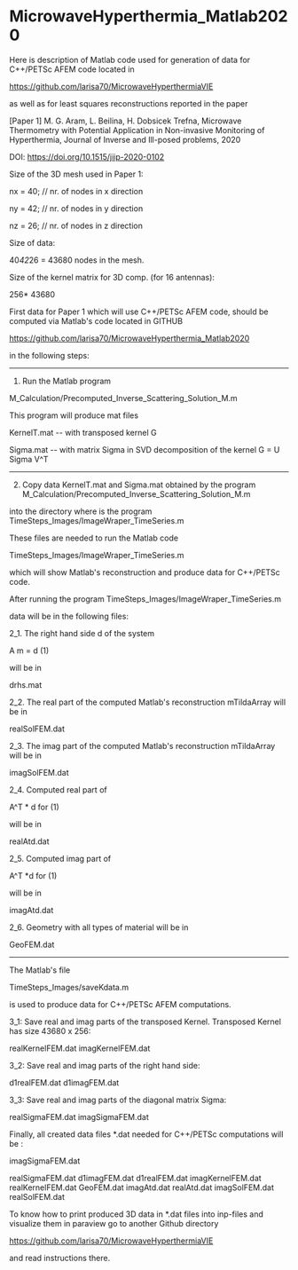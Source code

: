 # MicrowaveHyperthermia_Matlab2020
Here is description of Matlab code used for   generation of data for C++/PETSc AFEM code  located in

https://github.com/larisa70/MicrowaveHyperthermiaVIE

as well as for least squares reconstructions  reported in the paper  

[Paper 1]  M. G. Aram, L. Beilina, H. Dobsicek Trefna, Microwave Thermometry with Potential Application in Non-invasive Monitoring of Hyperthermia, Journal of Inverse and Ill-posed problems, 2020 

DOI: https://doi.org/10.1515/jiip-2020-0102

Size of the 3D mesh used in Paper 1:

nx = 40;  // nr. of nodes in x  direction

ny = 42;  //  nr. of nodes in y  direction

nz = 26; // nr. of nodes in z  direction

Size of data:

40*42*26 = 43680  nodes in the mesh.

Size of the kernel matrix for 3D comp. (for 16 antennas):

  256* 43680
  
First data for  Paper 1 which will use  C++/PETSc AFEM code,  should be computed via Matlab's  code located in  GITHUB

https://github.com/larisa70/MicrowaveHyperthermia_Matlab2020

in the following steps:


**************************************************************************
1. Run the Matlab program

M_Calculation/Precomputed_Inverse_Scattering_Solution_M.m

This program will produce mat files

KernelT.mat  -- with transposed kernel  G

Sigma.mat --  with matrix  Sigma in SVD decomposition of  the kernel
G = U Sigma V^T

**************************************************************************

2. Copy data  KernelT.mat  and Sigma.mat  obtained by the program
M_Calculation/Precomputed_Inverse_Scattering_Solution_M.m

into the directory where is the program
TimeSteps_Images/ImageWraper_TimeSeries.m

These files are needed to  run the Matlab code

TimeSteps_Images/ImageWraper_TimeSeries.m 

which will  show Matlab's reconstruction and produce data for C++/PETSc code.

After  running the program
TimeSteps_Images/ImageWraper_TimeSeries.m 

data will be in the following files:

2_1. The right hand side  d of the system

A m = d   (1)

will be in

drhs.mat

2_2.  The real part of the computed Matlab's reconstruction mTildaArray will be in

realSolFEM.dat


2_3. The imag part of the computed Matlab's reconstruction mTildaArray will be in

imagSolFEM.dat

2_4.  Computed   real part of

A^T * d    for (1)

will be in

realAtd.dat


2_5. Computed imag part of 

A^T *d    for (1)

will be in

 imagAtd.dat


2_6. Geometry with all types of material will be in

GeoFEM.dat

******************************************************************

The Matlab's file

TimeSteps_Images/saveKdata.m


is used to produce data for C++/PETSc AFEM computations.

3_1: Save real and imag parts of the transposed Kernel.
Transposed Kernel has size  43680 x 256: 

realKernelFEM.dat
imagKernelFEM.dat

3_2: Save real and imag parts of the right hand side:

d1realFEM.dat
d1imagFEM.dat


3_3: Save real and imag parts of the diagonal   matrix Sigma:


realSigmaFEM.dat
imagSigmaFEM.dat



Finally, all created data files  *.dat needed for C++/PETSc computations will be :


imagSigmaFEM.dat

realSigmaFEM.dat
d1imagFEM.dat
d1realFEM.dat
imagKernelFEM.dat
realKernelFEM.dat
GeoFEM.dat
imagAtd.dat
realAtd.dat
imagSolFEM.dat
realSolFEM.dat

To know how to   print produced  3D data in *.dat files  into inp-files and visualize them in paraview
go to another Github directory

https://github.com/larisa70/MicrowaveHyperthermiaVIE

and read instructions there.

